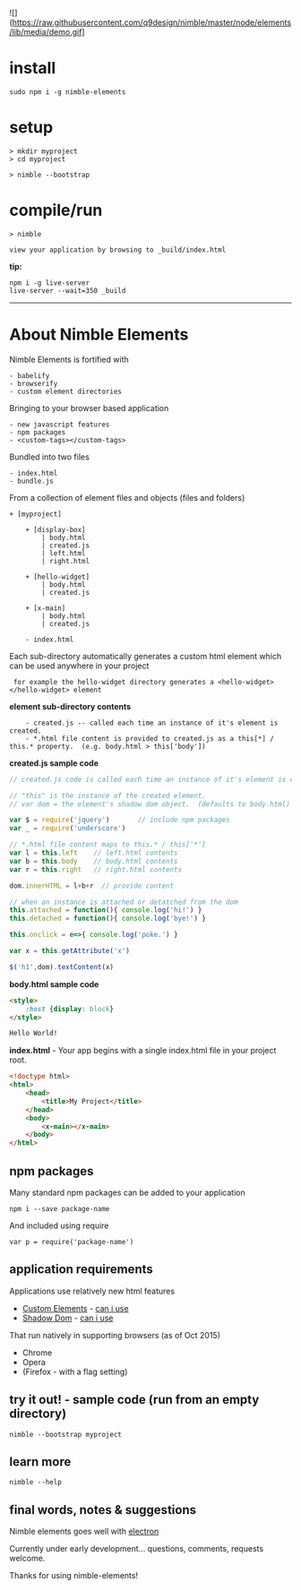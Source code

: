 ![](https://raw.githubusercontent.com/q9design/nimble/master/node/elements/lib/media/demo.gif]


# install

	sudo npm i -g nimble-elements


# setup

	> mkdir myproject
	> cd myproject

	> nimble --bootstrap


# compile/run

	> nimble 

	view your application by browsing to _build/index.html


**tip:** 

	npm i -g live-server
	live-server --wait=350 _build

---

# About Nimble Elements

Nimble Elements is fortified with

	- babelify
	- browserify
	- custom element directories


Bringing to your browser based application

	- new javascript features
	- npm packages
	- <custom-tags></custom-tags>


Bundled into two files

	- index.html
	- bundle.js


From a collection of element files and objects (files and folders)

	+ [myproject]

		+ [display-box]
			| body.html
			| created.js
			| left.html
			| right.html

		+ [hello-widget]
			| body.html
			| created.js

		+ [x-main]
			| body.html
			| created.js

		- index.html
	

Each sub-directory automatically generates a custom html element which can be used anywhere in your project

     for example the hello-widget directory generates a <hello-widget></hello-widget> element

**element sub-directory contents**

		- created.js -- called each time an instance of it's element is created. 
		- *.html file content is provided to created.js as a this[*] / this.* property.  (e.g. body.html > this['body'])


**created.js sample code**

```javascript
// created.js code is called each time an instance of it's element is created. 

// "this" is the instance of the created element.
// var dom = the element's shadow dom object.  (defaults to body.html)

var $ = require('jquery')       // include npm packages
var _ = require('underscore')

// *.html file content maps to this.* / this['*']
var l = this.left    // left.html contents
var b = this.body    // body.html contents
var r = this.right   // right.html contents

dom.innerHTML = l+b+r  // provide content

// when an instance is attached or detatched from the dom
this.attached = function(){ console.log('hi!') }
this.detached = function(){ console.log('bye!') }

this.onclick = e=>{ console.log('poke.') }

var x = this.getAttribute('x')

$('h1',dom).textContent(x)
```


**body.html sample code**

```html
<style>
	:host {display: block}
</style>

Hello World!
```

**index.html** - Your app begins with a single index.html file in your project root.
```html
<!doctype html>
<html>
	<head>
		<title>My Project</title>
	</head>
	<body>
		<x-main></x-main>
	</body>
</html>
```



## npm packages

Many standard npm packages can be added to your application

	npm i --save package-name

	
And included using require

	var p = require('package-name')


## application requirements
Applications use relatively new html features

   * [Custom Elements](http://w3c.github.io/webcomponents/spec/custom/) - [can i use]( http://caniuse.com/#feat=custom-elements)
   * [Shadow Dom](http://www.w3.org/TR/shadow-dom/) - [can i use](http://caniuse.com/#feat=shadowdom)

That run natively in supporting browsers  (as of Oct 2015)

   * Chrome
   * Opera
   * (Firefox - with a flag setting)


## try it out! - sample code (run from an empty directory)

    nimble --bootstrap myproject


## learn more

	nimble --help


## final words, notes & suggestions

Nimble elements goes well with [electron](http://electron.atom.io/)

Currently under early development... questions, comments, requests welcome.

Thanks for using nimble-elements!

